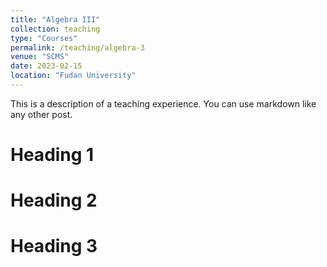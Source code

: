```yaml
---
title: "Algebra III"
collection: teaching
type: "Courses"
permalink: /teaching/algebra-3
venue: "SCMS"
date: 2023-02-15
location: "Fudan University"
---
```


This is a description of a teaching experience. You can use markdown like any other post.

Heading 1
======

Heading 2
======

Heading 3
======
